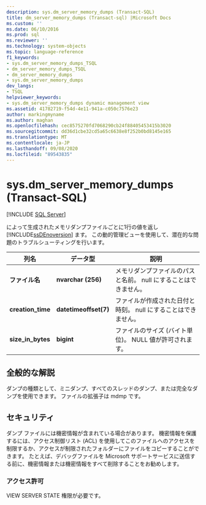 ```yaml
---
description: sys.dm_server_memory_dumps (Transact-SQL)
title: dm_server_memory_dumps (Transact-sql) |Microsoft Docs
ms.custom: ''
ms.date: 06/10/2016
ms.prod: sql
ms.reviewer: ''
ms.technology: system-objects
ms.topic: language-reference
f1_keywords:
- sys.dm_server_memory_dumps_TSQL
- dm_server_memory_dumps_TSQL
- dm_server_memory_dumps
- sys.dm_server_memory_dumps
dev_langs:
- TSQL
helpviewer_keywords:
- sys.dm_server_memory_dumps dynamic management view
ms.assetid: 41782719-f54d-4e11-941a-c050c7576e23
author: markingmyname
ms.author: maghan
ms.openlocfilehash: cec8575270fd7068290cb24f88405453415b3020
ms.sourcegitcommit: dd36d1cbe32cd5a65c6638e8f252b0bd8145e165
ms.translationtype: MT
ms.contentlocale: ja-JP
ms.lasthandoff: 09/08/2020
ms.locfileid: "89543835"
---
```

# <a name="sysdm_server_memory_dumps-transact-sql"></a>sys.dm_server_memory_dumps (Transact-SQL)
[!INCLUDE [SQL Server](../../includes/applies-to-version/sqlserver.md)]

  によって生成されたメモリダンプファイルごとに1行の値を返し [!INCLUDE[ssDEnoversion](../../includes/ssdenoversion-md.md)] ます。 この動的管理ビューを使用して、潜在的な問題のトラブルシューティングを行います。  
 
|列名|データ型|説明|  
|-----------------|---------------|-----------------|  
|**ファイル名**|**nvarchar (256)**|メモリダンプファイルのパスと名前。 null にすることはできません。|  
|**creation_time**|**datetimeoffset(7)**|ファイルが作成された日付と時刻。 null にすることはできません。|  
|**size_in_bytes**|**bigint**|ファイルのサイズ (バイト単位)。 NULL 値が許可されます。|  
  
## <a name="general-remarks"></a>全般的な解説  
 ダンプの種類として、ミニダンプ、すべてのスレッドのダンプ、または完全なダンプを使用できます。 ファイルの拡張子は mdmp です。  
  
## <a name="security"></a>セキュリティ  
 ダンプ ファイルには機密情報が含まれている場合があります。 機密情報を保護するには、アクセス制御リスト (ACL) を使用してこのファイルへのアクセスを制限するか、アクセスが制限されたフォルダーにファイルをコピーすることができます。 たとえば、デバッグファイルを Microsoft サポートサービスに送信する前に、機密情報または機密情報をすべて削除することをお勧めします。  
  
### <a name="permissions"></a>アクセス許可  
 VIEW SERVER STATE 権限が必要です。  
  
  
